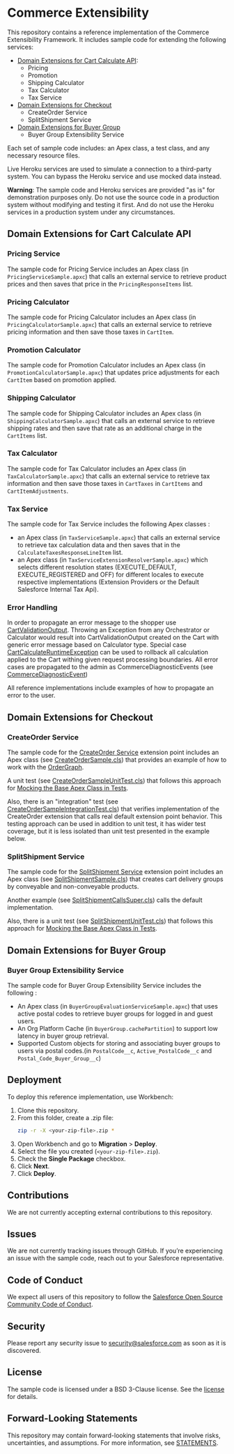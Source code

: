 # Commerce Extensibility

This repository contains a reference implementation of the Commerce Extensibility Framework. It includes sample code for extending the following services:

- [Domain Extensions for Cart Calculate API](#domain-extensions-for-cart-calculate-api):
	- Pricing
    - Promotion
	- Shipping Calculator
	- Tax Calculator
	- Tax Service
- [Domain Extensions for Checkout](#domain-extensions-for-checkout)
	- CreateOrder Service
	- SplitShipment Service
- [Domain Extensions for Buyer Group](#domain-extensions-for-buyer-group)
	- Buyer Group Extensibility Service

Each set of sample code includes: an Apex class, a test class, and any necessary resource files.

Live Heroku services are used to simulate a connection to a third-party system. You can bypass the Heroku service and use mocked data instead.

**Warning**: The sample code and Heroku services are provided "as is" for demonstration purposes only. Do not use the source code in a production system without modifying and testing it first. And do not use the Heroku services in a production system under any circumstances.

## Domain Extensions for Cart Calculate API

### Pricing Service

The sample code for Pricing Service includes an Apex class (in `PricingServiceSample.apxc`) that calls an external service to retrieve product prices and then saves that price in the `PricingResponseItems` list.

### Pricing Calculator

The sample code for Pricing Calculator includes an Apex class (in `PricingCalculatorSample.apxc`) that calls an external service to retrieve pricing information and then save those taxes in `CartItem`.

### Promotion Calculator

The sample code for Promotion Calculator includes an Apex class (in `PromotionCalculatorSample.apxc`) that updates price adjustments for each `CartItem` based on promotion applied.

### Shipping Calculator

The sample code for Shipping Calculator includes an Apex class (in `ShippingCalculatorSample.apxc`) that calls an external service to retrieve shipping rates and then save that rate as an additional charge in the `CartItems` list.

### Tax Calculator

The sample code for Tax Calculator includes an Apex class (in `TaxCalculatorSample.apxc`) that calls an external service to retrieve tax information and then save those taxes in `CartTaxes` in `CartItems` and `CartItemAdjustments`.

### Tax Service

The sample code for Tax Service includes the following Apex classes :
- an Apex class (in `TaxServiceSample.apxc`) that calls an external service to retrieve tax calculation data and then saves that in the `CalculateTaxesResponseLineItem` list.
- an Apex class (in `TaxServiceExtensionResolverSample.apxc`) which selects different resolution states (EXECUTE_DEFAULT, EXECUTE_REGISTERED and OFF) for different locales to execute respective implementations (Extension Providers or the Default Salesforce Internal Tax Api).

### Error Handling

In order to propagate an error message to the shopper use [CartValidationOutput](https://developer.salesforce.com/docs/commerce/salesforce-commerce/guide/CartValidationOutput.html).
Throwing an Exception from any Orchestrator or Calculator would result into CartValidationOutput created on the Cart with generic error message based on Calculator type.
Special case [CartCalculateRuntimeException](https://developer.salesforce.com/docs/commerce/salesforce-commerce/guide/CartCalculateRuntimeException.html) can be used to rollback all calculation applied to the Cart withing given request processing boundaries.
All error cases are propagated to the admin as CommerceDiagnosticEvents (see [CommerceDiagnosticEvent](https://developer.salesforce.com/docs/atlas.en-us.platform_events.meta/platform_events/sforce_api_objects_commercediagnosticevent.htm))

All reference implementations include examples of how to propagate an error to the user.

## Domain Extensions for Checkout

### CreateOrder Service

The sample code for the [CreateOrder Service](https://developer.salesforce.com/docs/commerce/salesforce-commerce/references/comm-apex-reference/CheckoutCreateOrder.html) extension point includes an Apex class (see [CreateOrderSample.cls](commerce/domain/checkout/order/createOrder/classes/CreateOrderSample.cls)) that provides an example of how to work with the [OrderGraph](https://developer.salesforce.com/docs/commerce/salesforce-commerce/guide/OrderGraph.html).

A unit test (see [CreateOrderSampleUnitTest.cls](commerce/domain/checkout/order/createOrder/classes/CreateOrderSampleUnitTest.cls)) that follows this approach for [Mocking the Base Apex Class in Tests](https://developer.salesforce.com/docs/commerce/salesforce-commerce/guide/mock-the-base-apex-class.html).

Also, there is an "integration" test (see [CreateOrderSampleIntegrationTest.cls](commerce/domain/checkout/order/createOrder/classes/CreateOrderSampleIntegrationTest.cls)) that verifies implementation of the CreateOrder extension that calls real default extension point behavior. This testing approach can be used in addition to unit test, it has wider test coverage, but it is less isolated than unit test presented in the example below.

### SplitShipment Service

The sample code for the [SplitShipment Service](https://developer.salesforce.com/docs/commerce/salesforce-commerce/references/comm-apex-reference/SplitShipmentService.html) extension point includes an Apex class (see [SplitShipmentSample.cls](commerce/domain/shipping/splitshipment/SplitShipmentSample.cls)) that creates cart delivery groups by conveyable and non-conveyable products. 

Another example (see [SplitShipmentCallsSuper.cls](commerce/domain/shipping/splitshipment/SplitShipmentCallsSuper.cls)) calls the default implementation.

Also, there is a unit test (see [SplitShipmentUnitTest.cls](commerce/domain/shipping/splitshipment/SplitShipmentUnitTest.cls)) that follows this approach for [Mocking the Base Apex Class in Tests](https://developer.salesforce.com/docs/commerce/salesforce-commerce/guide/mock-the-base-apex-class.html).

## Domain Extensions for Buyer Group

### Buyer Group Extensibility Service

The sample code for Buyer Group Extensibility Service includes the following :
- An Apex class (in `BuyerGroupEvaluationServiceSample.apxc`) that uses active postal codes to retrieve buyer groups for logged in and guest users.
- An Org Platform Cache (in `BuyerGroup.cachePartition`) to support low latency in buyer group retrieval.
- Supported Custom objects for storing and associating buyer groups to users via postal codes.(in `PostalCode__c`, `Active_PostalCode__c` and `Postal_Code_Buyer_Group__c`)

## Deployment

To deploy this reference implementation, use Workbench:

1. Clone this repository.
2. From this folder, create a .zip file:
   ```bash
   zip -r -X <your-zip-file>.zip *
   ```
3. Open Workbench and go to **Migration** > **Deploy**.
4. Select the file you created (`<your-zip-file>.zip`).
5. Check the **Single Package** checkbox.
6. Click **Next**.
7. Click **Deploy**.

## Contributions

We are not currently accepting external contributions to this repository.

## Issues

We are not currently tracking issues through GitHub. If you’re experiencing an issue with the sample code, reach out to your Salesforce representative.

## Code of Conduct

We expect all users of this repository to follow the [Salesforce Open Source Community Code of Conduct](CODE_OF_CONDUCT.md).

## Security

Please report any security issue to security@salesforce.com as soon as it is discovered.

## License

The sample code is licensed under a BSD 3-Clause license. See the [license](LICENSE.txt) for details.

## Forward-Looking Statements

This repository may contain forward-looking statements that involve risks, uncertainties, and assumptions. For more information, see [STATEMENTS](STATEMENTS.md).
